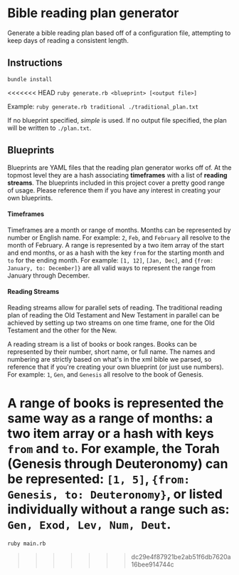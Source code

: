 # Bible reading plan generator
Generate a bible reading plan based off of a configuration file, attempting to keep days of reading a consistent length.

## Instructions
`bundle install`

<<<<<<< HEAD
`ruby generate.rb <blueprint> [<output file>]`

Example: `ruby generate.rb traditional ./traditional_plan.txt`

If no blueprint specified, *simple* is used. If no output file specified, the plan will be written to `./plan.txt`.

## Blueprints
Blueprints are YAML files that the reading plan generator works off of. At the topmost level they are a hash associating **timeframes** with a list of **reading streams**. The blueprints included in this project cover a pretty good range of usage. Please reference them if you have any interest in creating your own blueprints.

#### Timeframes
Timeframes are a month or range of months. Months can be represented by number or English name. For example: `2`, `Feb`, and `February` all resolve to the month of February. A range is represented by a two item array of the start and end months, or as a hash with the key `from` for the starting month and `to` for the ending month. For example: `[1, 12]`, `[Jan, Dec]`, and `{from: January, to: December]}` are all valid ways to represent the range from January through December.

#### Reading Streams
Reading streams allow for parallel sets of reading. The traditional reading plan of reading the Old Testament and New Testament in parallel can be achieved by setting up two streams on one time frame, one for the Old Testament and the other for the New.

A reading stream is a list of books or book ranges. Books can be represented by their number, short name, or full name. The names and numbering are strictly based on what's in the xml bible we parsed, so reference that if you're creating your own blueprint (or just use numbers). For example: `1`, `Gen`, and `Genesis` all resolve to the book of Genesis.

A range of books is represented the same way as a range of months: a two item array or a hash with keys `from` and `to`. For example, the Torah (Genesis through Deuteronomy) can be represented: `[1, 5]`, `{from: Genesis, to: Deuteronomy}`, or listed individually without a range such as: `Gen, Exod, Lev, Num, Deut`.
=======
`ruby main.rb`
>>>>>>> dc29e4f87921be2ab51f6db7620a16bee914744c
